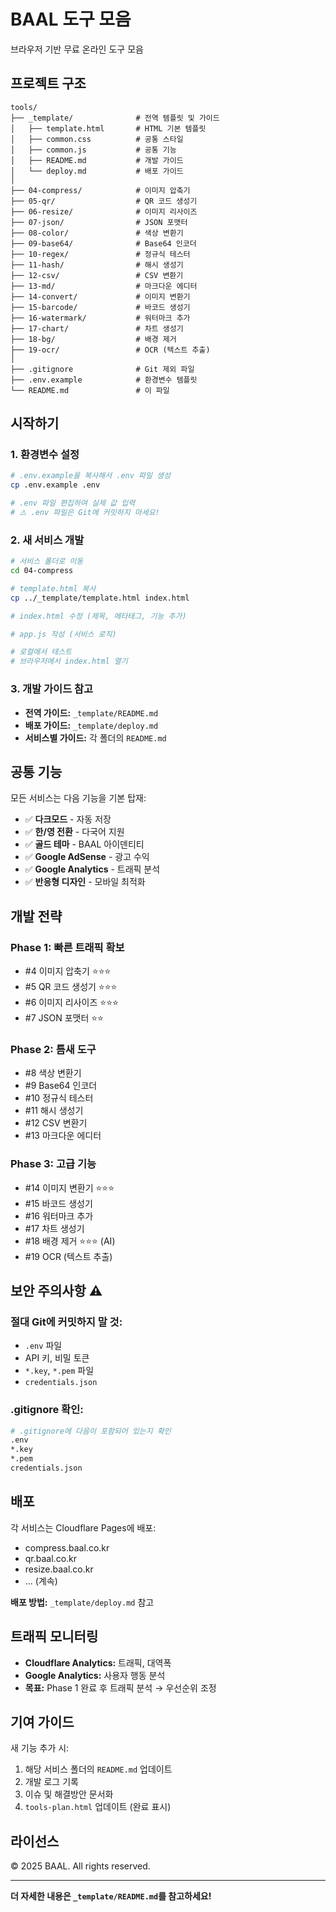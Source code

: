 # BAAL 도구 모음

브라우저 기반 무료 온라인 도구 모음

## 프로젝트 구조

```
tools/
├── _template/              # 전역 템플릿 및 가이드
│   ├── template.html       # HTML 기본 템플릿
│   ├── common.css          # 공통 스타일
│   ├── common.js           # 공통 기능
│   ├── README.md           # 개발 가이드
│   └── deploy.md           # 배포 가이드
│
├── 04-compress/            # 이미지 압축기
├── 05-qr/                  # QR 코드 생성기
├── 06-resize/              # 이미지 리사이즈
├── 07-json/                # JSON 포맷터
├── 08-color/               # 색상 변환기
├── 09-base64/              # Base64 인코더
├── 10-regex/               # 정규식 테스터
├── 11-hash/                # 해시 생성기
├── 12-csv/                 # CSV 변환기
├── 13-md/                  # 마크다운 에디터
├── 14-convert/             # 이미지 변환기
├── 15-barcode/             # 바코드 생성기
├── 16-watermark/           # 워터마크 추가
├── 17-chart/               # 차트 생성기
├── 18-bg/                  # 배경 제거
├── 19-ocr/                 # OCR (텍스트 추출)
│
├── .gitignore              # Git 제외 파일
├── .env.example            # 환경변수 템플릿
└── README.md               # 이 파일
```

## 시작하기

### 1. 환경변수 설정

```bash
# .env.example을 복사해서 .env 파일 생성
cp .env.example .env

# .env 파일 편집하여 실제 값 입력
# ⚠️ .env 파일은 Git에 커밋하지 마세요!
```

### 2. 새 서비스 개발

```bash
# 서비스 폴더로 이동
cd 04-compress

# template.html 복사
cp ../_template/template.html index.html

# index.html 수정 (제목, 메타태그, 기능 추가)

# app.js 작성 (서비스 로직)

# 로컬에서 테스트
# 브라우저에서 index.html 열기
```

### 3. 개발 가이드 참고

- **전역 가이드:** `_template/README.md`
- **배포 가이드:** `_template/deploy.md`
- **서비스별 가이드:** 각 폴더의 `README.md`

## 공통 기능

모든 서비스는 다음 기능을 기본 탑재:

- ✅ **다크모드** - 자동 저장
- ✅ **한/영 전환** - 다국어 지원
- ✅ **골드 테마** - BAAL 아이덴티티
- ✅ **Google AdSense** - 광고 수익
- ✅ **Google Analytics** - 트래픽 분석
- ✅ **반응형 디자인** - 모바일 최적화

## 개발 전략

### Phase 1: 빠른 트래픽 확보
- #4 이미지 압축기 ⭐⭐⭐
- #5 QR 코드 생성기 ⭐⭐⭐
- #6 이미지 리사이즈 ⭐⭐⭐
- #7 JSON 포맷터 ⭐⭐

### Phase 2: 틈새 도구
- #8 색상 변환기
- #9 Base64 인코더
- #10 정규식 테스터
- #11 해시 생성기
- #12 CSV 변환기
- #13 마크다운 에디터

### Phase 3: 고급 기능
- #14 이미지 변환기 ⭐⭐⭐
- #15 바코드 생성기
- #16 워터마크 추가
- #17 차트 생성기
- #18 배경 제거 ⭐⭐⭐ (AI)
- #19 OCR (텍스트 추출)

## 보안 주의사항 ⚠️

### 절대 Git에 커밋하지 말 것:

- `.env` 파일
- API 키, 비밀 토큰
- `*.key`, `*.pem` 파일
- `credentials.json`

### .gitignore 확인:

```bash
# .gitignore에 다음이 포함되어 있는지 확인
.env
*.key
*.pem
credentials.json
```

## 배포

각 서비스는 Cloudflare Pages에 배포:

- compress.baal.co.kr
- qr.baal.co.kr
- resize.baal.co.kr
- ... (계속)

**배포 방법:** `_template/deploy.md` 참고

## 트래픽 모니터링

- **Cloudflare Analytics:** 트래픽, 대역폭
- **Google Analytics:** 사용자 행동 분석
- **목표:** Phase 1 완료 후 트래픽 분석 → 우선순위 조정

## 기여 가이드

새 기능 추가 시:

1. 해당 서비스 폴더의 `README.md` 업데이트
2. 개발 로그 기록
3. 이슈 및 해결방안 문서화
4. `tools-plan.html` 업데이트 (완료 표시)

## 라이선스

© 2025 BAAL. All rights reserved.

---

**더 자세한 내용은 `_template/README.md`를 참고하세요!**
